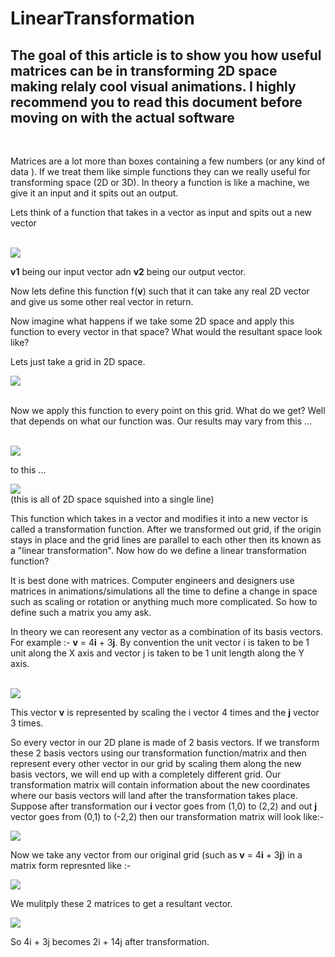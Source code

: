 # LinearTransformation

## The goal of this article is to show you how useful matrices can be in transforming 2D space making relaly cool visual animations. I highly recommend you to read this document before moving on with the actual software

<br>

Matrices are a lot more than boxes containing a few numbers (or any kind of data ). If we treat them like simple functions they can we really useful for transforming space (2D or 3D).
In theory a function is like a machine, we give it an input and it spits out an output.
<br>

Lets think of a function that takes in a vector as input and spits out a new vector

<br>
<img src = "img/function.png">
<br>


<b>v1</b> being our input vector adn <b>v2</b> being our output vector.

Now lets define this function f(<b>v</b>) such that  it can take any real 2D vector and give us some other real vector in return.

Now imagine what happens if we take some 2D space and apply this function to every vector in that space?
What would the resultant space look like?

Lets just take a grid in 2D space.

<img src = "img/grid.PNG">

<br> 
<br> 


Now we apply this function to every point on this grid. What do we get? Well that depends on what our function was. Our results may vary from this ...

<br> 

<img src = "img/transgrid.PNG">

<br>

to this ...

<img src = "img/linegrid.PNG">

<br>
(this is all of 2D space squished into a single line)

This function which takes in a vector and modifies it into a new vector is called a transformation function. After we transformed out grid, if the origin stays in place and the grid lines are parallel to each other then its known as a "linear transformation". Now how do we define a linear transformation function?

It is best done with matrices. Computer engineers and designers use matrices in animations/simulations all the time to define a change in space such as scaling or rotation or anything much more complicated. So how to define such a matrix you amy ask. 

In theory we can reoresent any vector as a combination of its basis vectors. For example :- <b>v</b> = 4<b>i</b> + 3<b>j</b>.
By convention the unit vector i is taken to be 1 unit along the X axis and vector j is taken to be 1 unit length along the Y axis.

<br>

<img src = "img/basis.PNG">

This vector <b>v</b> is represented by scaling the i vector 4 times and the <b>j</b> vector 3 times.

So every vector in our 2D plane is made of 2 basis vectors. If we transform these 2 basis vectors using our transformation function/matrix and then represent every other vector in our grid by scaling them along the new basis vectors, we will end up with a completely different grid. Our transformation matrix will contain information about the new coordinates where our basis vectors will land after the transformation takes place. Suppose after transformation our <b>i</b> vector goes from (1,0) to (2,2) and out <b>j</b> vector goes from (0,1) to (-2,2) then our transformation matrix will look like:- 

<img src = "img/transMatrix.PNG">

<br>


Now we take any vector from our original grid (such as <b>v</b> = 4<b>i</b> + 3<b>j</b>) in a matrix form represnted like :- 

<img src = "img/vector.png">

We mulitply these 2 matrices to get a resultant vector.

<img src = "img/calculation.png">

<br>


So 4i + 3j becomes 2i + 14j after transformation.

